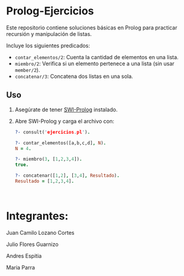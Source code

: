 # Prolog-Ejercicios

Este repositorio contiene soluciones básicas en Prolog para practicar recursión y manipulación de listas.

Incluye los siguientes predicados:

- `contar_elementos/2`: Cuenta la cantidad de elementos en una lista.
- `miembro/2`: Verifica si un elemento pertenece a una lista (sin usar `member/2`).
- `concatenar/3`: Concatena dos listas en una sola.

## Uso

1. Asegúrate de tener [SWI-Prolog](https://www.swi-prolog.org/) instalado.
2. Abre SWI-Prolog y carga el archivo con:

   ```prolog
   ?- consult('ejercicios.pl').
   
   ?- contar_elementos([a,b,c,d], N).
   N = 4.

   ?- miembro(3, [1,2,3,4]).
   true.

   ?- concatenar([1,2], [3,4], Resultado).
   Resultado = [1,2,3,4].

  

# Integrantes:

Juan Camilo Lozano Cortes

Julio Flores Guarnizo

Andres Espitia

Maria Parra
